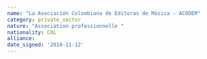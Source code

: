 ```yaml
---
name: "La Asociación Colombiana de Editoras de Música - ACODEM"
category: private_sector
nature: "Association professionnelle "
nationality: COL
alliance: 
date_signed: '2018-11-12'
---
```

    